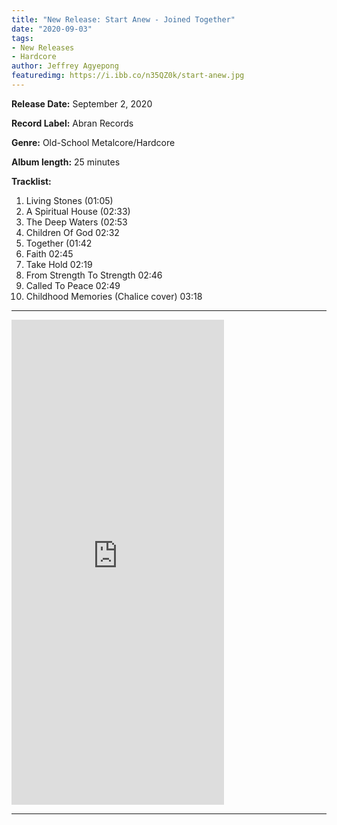 ```yaml
---
title: "New Release: Start Anew - Joined Together"
date: "2020-09-03"
tags:
- New Releases
- Hardcore
author: Jeffrey Agyepong
featuredimg: https://i.ibb.co/n35QZ0k/start-anew.jpg
---
```


**Release Date:** September 2, 2020 

**Record Label:** Abran Records

**Genre:** Old-School Metalcore/Hardcore 

**Album length:** 25 minutes

**Tracklist:**

1. Living Stones (01:05) 
2. A Spiritual House (02:33) 
3. The Deep Waters (02:53 
4. Children Of God 02:32 
5. Together (01:42 
6. Faith 02:45 
7. Take Hold 02:19 
8. From Strength To Strength 02:46 
9. Called To Peace 02:49 
10. Childhood Memories (Chalice cover) 03:18

* * *

<iframe style="border: 0; width: 340px; height: 776px;" src="https://bandcamp.com/EmbeddedPlayer/album=901602789/size=large/bgcol=ffffff/linkcol=0687f5/transparent=true/" seamless><a href="https://abran.bandcamp.com/album/joined-together">Joined Together by Start Anew</a></iframe>

* * *

